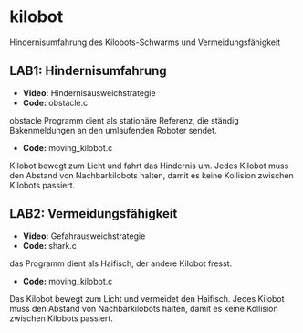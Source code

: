# kilobot
Hindernisumfahrung des Kilobots-Schwarms und Vermeidungsfähigkeit 

## LAB1: Hindernisumfahrung
* **Video:** Hindernisausweichstrategie
* **Code:** obstacle.c

obstacle Programm dient als stationäre Referenz, die ständig Bakenmeldungen an den umlaufenden Roboter sendet.

* **Code:** moving_kilobot.c

Kilobot bewegt  zum Licht und fahrt das Hindernis um. Jedes Kilobot muss den Abstand von Nachbarkilobots halten, damit es keine Kollision zwischen Kilobots passiert.

## LAB2: Vermeidungsfähigkeit
* **Video:** Gefahrausweichstrategie
* **Code:** shark.c

das Programm dient als Haifisch, der andere Kilobot fresst.

* **Code:** moving_kilobot.c

Das Kilobot bewegt  zum Licht und vermeidet den Haifisch. Jedes Kilobot muss den Abstand von Nachbarkilobots halten, damit es keine Kollision zwischen Kilobots passiert.


